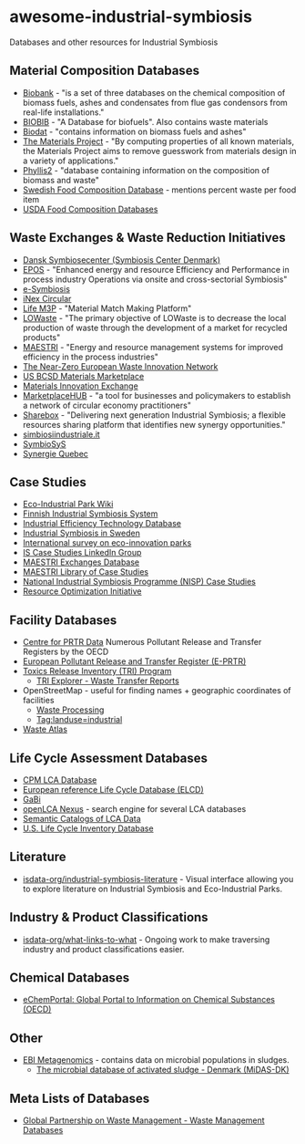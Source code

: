 # awesome-industrial-symbiosis
Databases and other resources for Industrial Symbiosis

## Material Composition Databases
* [Biobank](http://www.ieabcc.nl/) - "is a set of three databases on the chemical composition of biomass fuels, ashes and condensates from flue gas condensors from real-life installations."
* [BIOBIB](http://cdmaster2.vt.tuwien.ac.at/biobib/biobib.html) - "A Database for biofuels".  Also contains waste materials
* [Biodat](http://www.biodat.eu/pages/Home.aspx) - "contains information on biomass fuels and ashes"
* [The Materials Project](https://materialsproject.org/) - "By computing properties of all known materials, the Materials Project aims to remove guesswork from materials design in a variety of applications."
* [Phyllis2](https://www.ecn.nl/phyllis2/) - "database containing information on the composition of biomass and waste"
* [Swedish Food Composition Database](https://www.livsmedelsverket.se/en/food-and-content/naringsamnen/livsmedelsdatabasen) - mentions percent waste per food item
* [USDA Food Composition Databases](https://ndb.nal.usda.gov/ndb/)


## Waste Exchanges & Waste Reduction Initiatives
* [Dansk Symbiosecenter (Symbiosis Center Denmark)](http://www.symbiosecenter.dk/en/)
* [EPOS](https://www.spire2030.eu/epos) - "Enhanced energy and resource Efficiency and Performance in process industry Operations via onsite and cross-sectorial Symbiosis"
* [e-Symbiosis](http://esymbiosis.clmsuk.com/)
* [iNex Circular](https://www.inex-circular.com/)
* [Life M3P](http://www.lifem3p.eu/en/) - "Material Match Making Platform"
* [LOWaste](http://www.lowaste.it/en/) - "The primary objective of LOWaste is to decrease the local production of waste through the development of a market for recycled products"
* [MAESTRI](https://maestri-spire.eu/) - "Energy and resource management systems for improved efficiency in the process industries"
* [The Near-Zero European Waste Innovation Network](http://www.newinnonet.eu/)
* [US BCSD Materials Marketplace](http://materialsmarketplace.org)
* [Materials Innovation Exchange](http://www.materialsinnovationexchange.com/)
* [MarketplaceHUB](http://marketplacehub.org/) - "a tool for businesses and policymakers to establish a network of circular economy practitioners"
* [Sharebox](http://sharebox-project.eu/) - "Delivering next generation Industrial Symbiosis; a flexible resources sharing platform that identifies new synergy opportunities."
* [simbiosiindustriale.it](http://www.simbiosiindustriale.it/Simbiosi-Industriale/)
* [SymbioSyS](http://link.springer.com/article/10.1007/s12649-016-9748-1)
* [Synergie Quebec](http://www.synergiequebec.ca/)

## Case Studies
* [Eco-Industrial Park Wiki](http://ie.tbm.tudelft.nl/index.php/Main_Page)
* [Finnish Industrial Symbiosis System](http://www.industrialsymbiosis.fi)
* [Industrial Efficiency Technology Database](http://ietd.iipnetwork.org/)
* [Industrial Symbiosis in Sweden](http://www.industriellekologi.se/symbiosis/)
* [International survey on eco-innovation parks](http://www.bafu.admin.ch/publikationen/publikation/01756/index.html?lang=en)
* [IS Case Studies LinkedIn Group](https://www.linkedin.com/groups/3857726)
* [MAESTRI Exchanges Database](https://maestri-spire.eu/wp-content/uploads/2017/10/Exchanges-database.xlsm)
* [MAESTRI Library of Case Studies](https://maestri-spire.eu/symbiosis-space/library-case-studies/)
* [National Industrial Symbiosis Programme (NISP) Case Studies](http://www.nispnetwork.com/media-centre/case-studies)
* [Resource Optimization Initiative](http://www.roionline.org/case_study.php)

## Facility Databases
* [Centre for PRTR Data](http://www.oecd.org/env_prtr_data/) Numerous Pollutant Release and Transfer Registers by the OECD
* [European Pollutant Release and Transfer Register (E-PRTR)](http://prtr.ec.europa.eu/#/home)
* [Toxics Release Inventory (TRI) Program](https://www.epa.gov/toxics-release-inventory-tri-program)
  * [TRI Explorer - Waste Transfer Reports](https://iaspub.epa.gov/triexplorer/tri_transfer.chemical)
* OpenStreetMap - useful for finding names + geographic coordinates of facilities
  * [Waste Processing](http://wiki.openstreetmap.org/wiki/Waste_Processing)
  * [Tag:landuse=industrial](http://wiki.openstreetmap.org/wiki/Tag:landuse%3Dindustrial)
* [Waste Atlas](http://www.atlas.d-waste.com)

## Life Cycle Assessment Databases
* [CPM LCA Database](http://cpmdatabase.cpm.chalmers.se/)
* [European reference Life Cycle Database (ELCD)](eplca.jrc.ec.europa.eu/ELCD3/index.xhtml)
* [GaBi](http://www.gabi-software.com/international/databases/gabi-databases/)
* [openLCA Nexus](https://nexus.openlca.org/) - search engine for several LCA databases
* [Semantic Catalogs of LCA Data](https://bkuczenski.github.io/lca-tools-datafiles/)
* [U.S. Life Cycle Inventory Database](http://www.nrel.gov/lci/)

## Literature
* [isdata-org/industrial-symbiosis-literature](https://github.com/isdata-org/industrial-symbiosis-literature) - Visual interface allowing you to explore literature on Industrial Symbiosis and Eco-Industrial Parks.

## Industry & Product Classifications
* [isdata-org/what-links-to-what](https://github.com/isdata-org/what-links-to-what) - Ongoing work to make traversing industry and product classifications easier.

## Chemical Databases
* [eChemPortal: Global Portal to Information on Chemical Substances (OECD)](http://www.oecd.org/chemicalsafety/risk-assessment/echemportalglobalportaltoinformationonchemicalsubstances.htm)

## Other
* [EBI Metagenomics](https://www.ebi.ac.uk/metagenomics/) - contains data on microbial populations in sludges.
  * [The microbial database of activated sludge - Denmark (MiDAS-DK)](https://www.ebi.ac.uk/metagenomics/projects/ERP009143)

## Meta Lists of Databases
* [Global Partnership on Waste Management - Waste Management Databases](http://www.unep.org/gpwm/KnowledgePlatform/WasteManagementDatabases/tabid/79590/Default.aspx)
